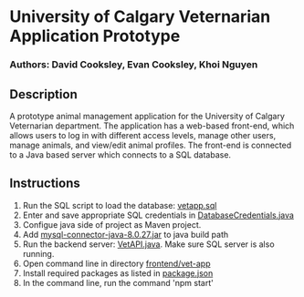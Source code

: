 # University of Calgary Veternarian Application Prototype
### Authors: David Cooksley, Evan Cooksley, Khoi Nguyen

## Description
A prototype animal management application for the University of Calgary Veternarian department. The application has a web-based front-end, which allows users to log in with different access levels, manage other users, manage animals, and view/edit animal profiles. The front-end is connected to a Java based server which connects to a SQL database. 

## Instructions
1. Run the SQL script to load the database: [vetapp.sql](https://github.com/Software-Engineering-Courses-Moshirpour/final-project-uofeng607-666/blob/main/database/vetapp.sql)  
2. Enter and save appropriate SQL credentials in [DatabaseCredentials.java](https://github.com/Software-Engineering-Courses-Moshirpour/final-project-uofeng607-666/blob/main/src/main/java/jdbc/DatabaseCredentials.java)
3. Configue java side of project as Maven project. 
4. Add [mysql-connector-java-8.0.27.jar](https://github.com/Software-Engineering-Courses-Moshirpour/final-project-uofeng607-666/blob/main/mysql-connector-java-8.0.27.jar) to java build path
5. Run the backend server: [VetAPI.java](https://github.com/Software-Engineering-Courses-Moshirpour/final-project-uofeng607-666/blob/main/src/main/java/app/VetAPI.java). Make sure SQL server is also running.
6. Open command line in directory [frontend/vet-app](https://github.com/Software-Engineering-Courses-Moshirpour/final-project-uofeng607-666/tree/main/frontend/vet-app)
7. Install required packages as listed in [package.json](https://github.com/Software-Engineering-Courses-Moshirpour/final-project-uofeng607-666/blob/main/frontend/vet-app/package.json)
8. In the command line, run the command 'npm start'

